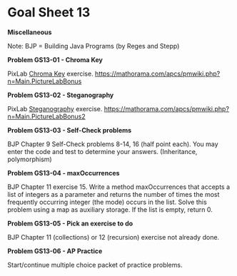 # Goal Sheet 13

**Miscellaneous**

Note: BJP = Building Java Programs (by Reges and Stepp)

**Problem GS13-01 - Chroma Key**

PixLab [Chroma Key](https://mathorama.com/apcs/pmwiki.php?n=Main.PictureLabBonus) exercise.  https://mathorama.com/apcs/pmwiki.php?n=Main.PictureLabBonus

**Problem GS13-02 - Steganography**

PixLab [Steganography](https://mathorama.com/apcs/pmwiki.php?n=Main.PictureLabBonus2) exercise.  https://mathorama.com/apcs/pmwiki.php?n=Main.PictureLabBonus2

**Problem GS13-03 - Self-Check problems**

BJP Chapter 9 Self-Check problems 8-14, 16 (half point each).  You may enter the code and test to determine your answers.  (Inheritance, polymorphism)

**Problem GS13-04 - maxOccurrences**

BJP Chapter 11 exercise 15.  Write a method maxOccurrences that accepts a list of integers as a parameter and returns the number of times the most frequently occurring integer (the mode) occurs in the list.  Solve this problem using a map as auxiliary storage.  If the list is empty, return 0.

**Problem GS13-05 - Pick an exercise to do**

BJP Chapter 11 (collections) or 12 (recursion) exercise not already done.

**Problem GS13-06 - AP Practice**

Start/continue multiple choice packet of practice problems.
